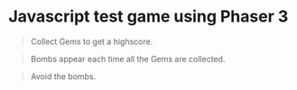 # Javascript test game using Phaser 3

> Collect Gems to get a highscore.

> Bombs appear each time all the Gems are collected.

> Avoid the bombs.
